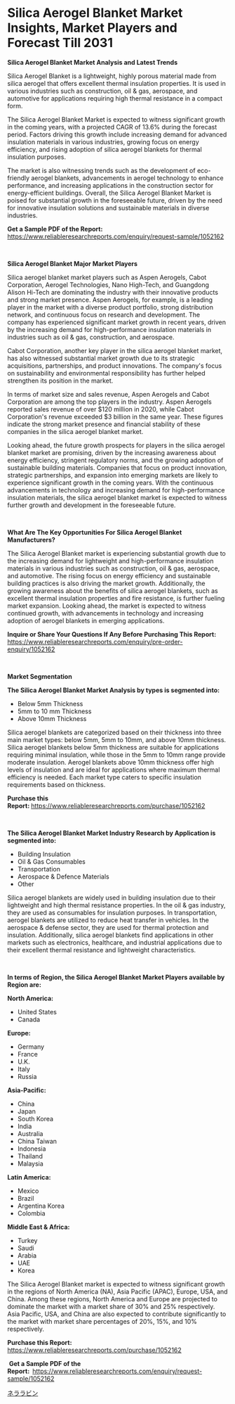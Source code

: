 <p><h1>Silica Aerogel Blanket Market Insights, Market Players and Forecast Till 2031</h1></p><p><strong>Silica Aerogel Blanket Market Analysis and Latest Trends</strong></p>
<p><p>Silica Aerogel Blanket is a lightweight, highly porous material made from silica aerogel that offers excellent thermal insulation properties. It is used in various industries such as construction, oil & gas, aerospace, and automotive for applications requiring high thermal resistance in a compact form.</p><p>The Silica Aerogel Blanket Market is expected to witness significant growth in the coming years, with a projected CAGR of 13.6% during the forecast period. Factors driving this growth include increasing demand for advanced insulation materials in various industries, growing focus on energy efficiency, and rising adoption of silica aerogel blankets for thermal insulation purposes.</p><p>The market is also witnessing trends such as the development of eco-friendly aerogel blankets, advancements in aerogel technology to enhance performance, and increasing applications in the construction sector for energy-efficient buildings. Overall, the Silica Aerogel Blanket Market is poised for substantial growth in the foreseeable future, driven by the need for innovative insulation solutions and sustainable materials in diverse industries.</p></p>
<p><strong>Get a Sample PDF of the Report:&nbsp;</strong> <a href="https://www.reliableresearchreports.com/enquiry/request-sample/1052162">https://www.reliableresearchreports.com/enquiry/request-sample/1052162</a></p>
<p>&nbsp;</p>
<p><strong>Silica Aerogel Blanket Major Market Players</strong></p>
<p><p>Silica aerogel blanket market players such as Aspen Aerogels, Cabot Corporation, Aerogel Technologies, Nano High-Tech, and Guangdong Alison Hi-Tech are dominating the industry with their innovative products and strong market presence. Aspen Aerogels, for example, is a leading player in the market with a diverse product portfolio, strong distribution network, and continuous focus on research and development. The company has experienced significant market growth in recent years, driven by the increasing demand for high-performance insulation materials in industries such as oil & gas, construction, and aerospace.</p><p>Cabot Corporation, another key player in the silica aerogel blanket market, has also witnessed substantial market growth due to its strategic acquisitions, partnerships, and product innovations. The company's focus on sustainability and environmental responsibility has further helped strengthen its position in the market.</p><p>In terms of market size and sales revenue, Aspen Aerogels and Cabot Corporation are among the top players in the industry. Aspen Aerogels reported sales revenue of over $120 million in 2020, while Cabot Corporation's revenue exceeded $3 billion in the same year. These figures indicate the strong market presence and financial stability of these companies in the silica aerogel blanket market.</p><p>Looking ahead, the future growth prospects for players in the silica aerogel blanket market are promising, driven by the increasing awareness about energy efficiency, stringent regulatory norms, and the growing adoption of sustainable building materials. Companies that focus on product innovation, strategic partnerships, and expansion into emerging markets are likely to experience significant growth in the coming years. With the continuous advancements in technology and increasing demand for high-performance insulation materials, the silica aerogel blanket market is expected to witness further growth and development in the foreseeable future.</p></p>
<p>&nbsp;</p>
<p><strong>What Are The Key Opportunities For Silica Aerogel Blanket Manufacturers?</strong></p>
<p><p>The Silica Aerogel Blanket market is experiencing substantial growth due to the increasing demand for lightweight and high-performance insulation materials in various industries such as construction, oil & gas, aerospace, and automotive. The rising focus on energy efficiency and sustainable building practices is also driving the market growth. Additionally, the growing awareness about the benefits of silica aerogel blankets, such as excellent thermal insulation properties and fire resistance, is further fueling market expansion. Looking ahead, the market is expected to witness continued growth, with advancements in technology and increasing adoption of aerogel blankets in emerging applications.</p></p>
<p><strong>Inquire or Share Your Questions If Any Before Purchasing This Report:</strong> <a href="https://www.reliableresearchreports.com/enquiry/pre-order-enquiry/1052162">https://www.reliableresearchreports.com/enquiry/pre-order-enquiry/1052162</a></p>
<p>&nbsp;</p>
<p><strong>Market Segmentation</strong></p>
<p><strong>The Silica Aerogel Blanket Market Analysis by types is segmented into:</strong></p>
<p><ul><li>Below 5mm Thickness</li><li>5mm to 10 mm Thickness</li><li>Above 10mm Thickness</li></ul></p>
<p><p>Silica aerogel blankets are categorized based on their thickness into three main market types: below 5mm, 5mm to 10mm, and above 10mm thickness. Silica aerogel blankets below 5mm thickness are suitable for applications requiring minimal insulation, while those in the 5mm to 10mm range provide moderate insulation. Aerogel blankets above 10mm thickness offer high levels of insulation and are ideal for applications where maximum thermal efficiency is needed. Each market type caters to specific insulation requirements based on thickness.</p></p>
<p><strong>Purchase this Report:&nbsp;</strong><a href="https://www.reliableresearchreports.com/purchase/1052162">https://www.reliableresearchreports.com/purchase/1052162</a></p>
<p>&nbsp;</p>
<p><strong>The Silica Aerogel Blanket Market Industry Research by Application is segmented into:</strong></p>
<p><ul><li>Building Insulation</li><li>Oil & Gas Consumables</li><li>Transportation</li><li>Aerospace & Defence Materials</li><li>Other</li></ul></p>
<p><p>Silica aerogel blankets are widely used in building insulation due to their lightweight and high thermal resistance properties. In the oil & gas industry, they are used as consumables for insulation purposes. In transportation, aerogel blankets are utilized to reduce heat transfer in vehicles. In the aerospace & defense sector, they are used for thermal protection and insulation. Additionally, silica aerogel blankets find applications in other markets such as electronics, healthcare, and industrial applications due to their excellent thermal resistance and lightweight characteristics.</p></p>
<p>&nbsp;</p>
<p><strong>In terms of Region, the Silica Aerogel Blanket Market Players available by Region are:</strong></p>
<p>
    <p> <strong> North America: </strong>
        <ul>
            <li>United States</li>
            <li>Canada</li>
        </ul>
        </p> 
    <p> <strong> Europe: </strong>
        <ul>
            <li>Germany</li>
            <li>France</li>
            <li>U.K.</li>
            <li>Italy</li>
            <li>Russia</li>
        </ul>
        </p> 
    <p> <strong> Asia-Pacific: </strong>
        <ul>
            <li>China</li>
            <li>Japan</li>
            <li>South Korea</li>
            <li>India</li>
            <li>Australia</li>
            <li>China Taiwan</li>
            <li>Indonesia</li>
            <li>Thailand</li>
            <li>Malaysia</li>
        </ul>
        </p> 
    <p> <strong> Latin America: </strong>
        <ul>
            <li>Mexico</li>
            <li>Brazil</li>
            <li>Argentina Korea</li>
            <li>Colombia</li>
        </ul>
        </p> 
    <p> <strong> Middle East & Africa: </strong>
        <ul>
            <li>Turkey</li>
            <li>Saudi</li>
            <li>Arabia</li>
            <li>UAE</li>
            <li>Korea</li>
        </ul>
    </p>
    </p>
<p><p>The Silica Aerogel Blanket market is expected to witness significant growth in the regions of North America (NA), Asia Pacific (APAC), Europe, USA, and China. Among these regions, North America and Europe are projected to dominate the market with a market share of 30% and 25% respectively. Asia Pacific, USA, and China are also expected to contribute significantly to the market with market share percentages of 20%, 15%, and 10% respectively.</p></p>
<p><strong>Purchase this Report: </strong><a href="https://www.reliableresearchreports.com/purchase/1052162">https://www.reliableresearchreports.com/purchase/1052162</a></p>
<p>&nbsp;<strong>Get a Sample PDF of the Report:&nbsp;&nbsp;</strong><a href="https://www.reliableresearchreports.com/enquiry/request-sample/1052162">https://www.reliableresearchreports.com/enquiry/request-sample/1052162</a></p>
<p><strong></strong></p>
<p><p><a href="https://github.com/oafhukehf4709715/Market-Research-Report-List-1/blob/main/1067055193406.md">ネララビン</a></p></p>